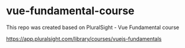 # vue-fundamental-course
This repo was created based on PluralSight - Vue Fundamental course

https://app.pluralsight.com/library/courses/vuejs-fundamentals
